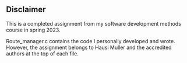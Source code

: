 ## Disclaimer

This is a completed assignment from my software development methods course in spring 2023. 

Route_manager.c contains the code I personally developed and wrote. However, the assignment belongs to Hausi Muller and the accredited authors at the top of each file. 